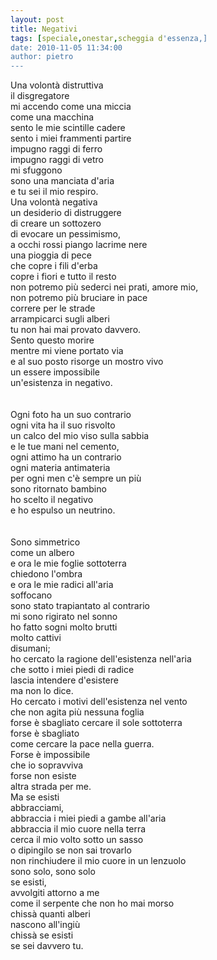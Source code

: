```yaml
---
layout: post
title: Negativi
tags: [speciale,onestar,scheggia d'essenza,]
date: 2010-11-05 11:34:00
author: pietro
---
```

Una volontà distruttiva<br/>il disgregatore<br/>mi accendo come una miccia<br/>come una macchina<br/>sento le mie scintille cadere<br/>sento i miei frammenti partire<br/>impugno raggi di ferro<br/>impugno raggi di vetro<br/>mi sfuggono <br/>sono una manciata d'aria<br/>e tu sei il mio respiro.<br/>Una volontà negativa<br/>un desiderio di distruggere<br/>di creare un sottozero<br/>di evocare un pessimismo,<br/>a occhi rossi piango lacrime nere<br/>una pioggia di pece<br/>che copre i fili d'erba<br/>copre i fiori e tutto il resto<br/>non potremo più sederci nei prati, amore mio,<br/>non potremo più bruciare in pace<br/>correre per le strade<br/>arrampicarci sugli alberi<br/>tu non hai mai provato davvero.<br/>Sento questo morire<br/>mentre mi viene portato via<br/>e al suo posto risorge un mostro vivo<br/>un essere impossibile<br/>un'esistenza in negativo.<br/><br/><br/>Ogni foto ha un suo contrario<br/>ogni vita ha il suo risvolto<br/>un calco del mio viso sulla sabbia<br/>e le tue mani nel cemento,<br/>ogni attimo ha un contrario<br/>ogni materia antimateria<br/>per ogni men c'è sempre un più<br/>sono ritornato bambino<br/>ho scelto il negativo<br/>e ho espulso un neutrino.<br/><br/><br/>Sono simmetrico<br/>come un albero<br/>e ora le mie foglie sottoterra<br/>chiedono l'ombra<br/>e ora le mie radici all'aria<br/>soffocano<br/>sono stato trapiantato al contrario<br/>mi sono rigirato nel sonno<br/>ho fatto sogni molto brutti<br/>molto cattivi<br/>disumani;<br/>ho cercato la ragione dell'esistenza nell'aria<br/>che sotto i miei piedi di radice<br/>lascia intendere d'esistere<br/>ma non lo dice.<br/>Ho cercato i motivi dell'esistenza nel vento<br/>che non agita più nessuna foglia<br/>forse è sbagliato cercare il sole sottoterra<br/>forse è sbagliato <br/>come cercare la pace nella guerra.<br/>Forse è impossibile<br/>che io sopravviva<br/>forse non esiste<br/>altra strada per me.<br/>Ma se esisti<br/>abbracciami,<br/>abbraccia i miei piedi a gambe all'aria<br/>abbraccia il mio cuore nella terra<br/>cerca il mio volto sotto un sasso<br/>o dipingilo se non sai trovarlo<br/>non rinchiudere il mio cuore in un lenzuolo<br/>sono solo, sono solo<br/>se esisti,<br/>avvolgiti attorno a me<br/>come il serpente che non ho mai morso<br/>chissà quanti alberi <br/>nascono all'ingiù<br/>chissà se esisti<br/>se sei davvero tu.<br/>
